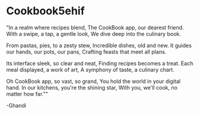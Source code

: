# Cookbook5ehif

"In a realm where recipes blend,
The CookBook app, our dearest friend.
With a swipe, a tap, a gentle look,
We dive deep into the culinary book.

From pastas, pies, to a zesty stew,
Incredible dishes, old and new.
It guides our hands, our pots, our pans,
Crafting feasts that meet all plans.

Its interface sleek, so clear and neat,
Finding recipes becomes a treat.
Each meal displayed, a work of art,
A symphony of taste, a culinary chart.

Oh CookBook app, so vast, so grand,
You hold the world in your digital hand.
In our kitchens, you're the shining star,
With you, we'll cook, no matter how far.""

-Ghandi